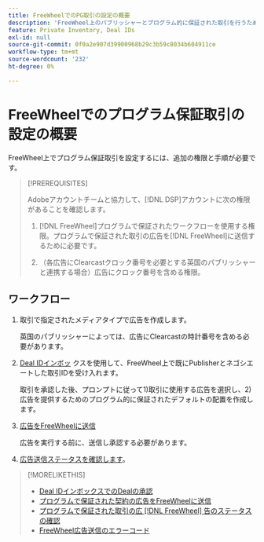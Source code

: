 ```yaml
---
title: FreeWheelでのPG取引の設定の概要
description: 'FreeWheel上のパブリッシャーとプログラム的に保証された取引を行うために必要な前提条件と追加手順について説明します。 '
feature: Private Inventory, Deal IDs
exl-id: null
source-git-commit: 0f0a2e907d39900968b29c3b59c8034b604911ce
workflow-type: tm+mt
source-wordcount: '232'
ht-degree: 0%

---
```


# FreeWheelでのプログラム保証取引の設定の概要

FreeWheel上でプログラム保証取引を設定するには、追加の権限と手順が必要です。

>[!PREREQUISITES]
>
>Adobeアカウントチームと協力して、[!DNL DSP]アカウントに次の権限があることを確認します。
>
>1. [!DNL FreeWheel]プログラムで保証されたワークフローを使用する権限。プログラムで保証された取引の広告を[!DNL FreeWheel]に送信するために必要です。
>
>1. （各広告にClearcastクロック番号を必要とする英国のパブリッシャーと連携する場合）広告にクロック番号を含める権限。


## ワークフロー

1. 取引で指定されたメディアタイプで広告を作成します。

   英国のパブリッシャーによっては、広告にClearcastの時計番号を含める必要があります。

1. [Deal IDインボッ](#programmatic-guaranteed-set-up.md#pg-setup-deal-id-inbox) クスを使用して、FreeWheel上で既にPublisherとネゴシエートした取引IDを受け入れます。

   取引を承認した後、プロンプトに従って1)取引に使用する広告を選択し、2)広告を提供するためのプログラム的に保証されたデフォルトの配置を作成します。

1. [広告をFreeWheelに送信](freewheel-submit.md)

   広告を実行する前に、送信し承認する必要があります。

1. [広告送信ステータスを確認します](freewheel-check-status.md)。

>[!MORELIKETHIS]
>
>* [Deal IDインボックスでのDealの承認](deal-id-inbox-accept.md)
>* [プログラムで保証された契約の広告をFreeWheelに送信](freewheel-submit.md)
>* [プログラムで保証された取引の広 [!DNL FreeWheel] 告のステータスの確認](freewheel-check-status.md)
>* [FreeWheel広告送信のエラーコード](freewheel-error-codes.md)

